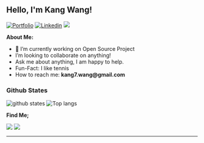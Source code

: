 
## Hello, I'm Kang Wang!

[![Portfolio](https://img.shields.io/badge/-Portfolio-red?style=flat&logo=appveyor&logoColor=white)](https://www.kang7.uk/)
[![Linkedin](https://img.shields.io/badge/-LinkedIn-blue?style=flat&logo=Linkedin&logoColor=white)](https://www.linkedin.com/in/kangqi-wang/)
[![](https://img.shields.io/static/v1?label=Sponsor&message=%E2%9D%A4&logo=GitHub&color=%23fe8e86)](https://github.com/sponsors/kangqiwang)


**About Me:**

- 🔭 I’m currently working on Open Source Project
- I’m looking to collaborate on anything!
- Ask me about anything, I am happy to help.
- Fun-Fact: I like tennis
- How to reach me: __kang7.wang@gmail.com__

### Github States

<img src="https://github-readme-stats.vercel.app/api?username=kangqiwang&count_private=true&show_icons=true&theme=apprentice" alt="github states"> 
<img src="https://github-readme-stats.vercel.app/api/top-langs/?username=kangqiwang&layout=compact&theme=apprentice&count_private=true&hide=html,css&langs_count=8&exclude_repo=openage,pm4py-core,kevin" alt="Top langs">



**Find Me;**

[![](https://img.shields.io/badge/Medium-12100E?style=flat&logo=medium&logoColor=white)](https://medium.com/@kang7-wang)
[![](https://img.shields.io/twitter/url?style=social&url=https%3A%2F%2Ftwitter.com%2Fkang7_wang)](https://twitter.com/kang7_wang)

---

